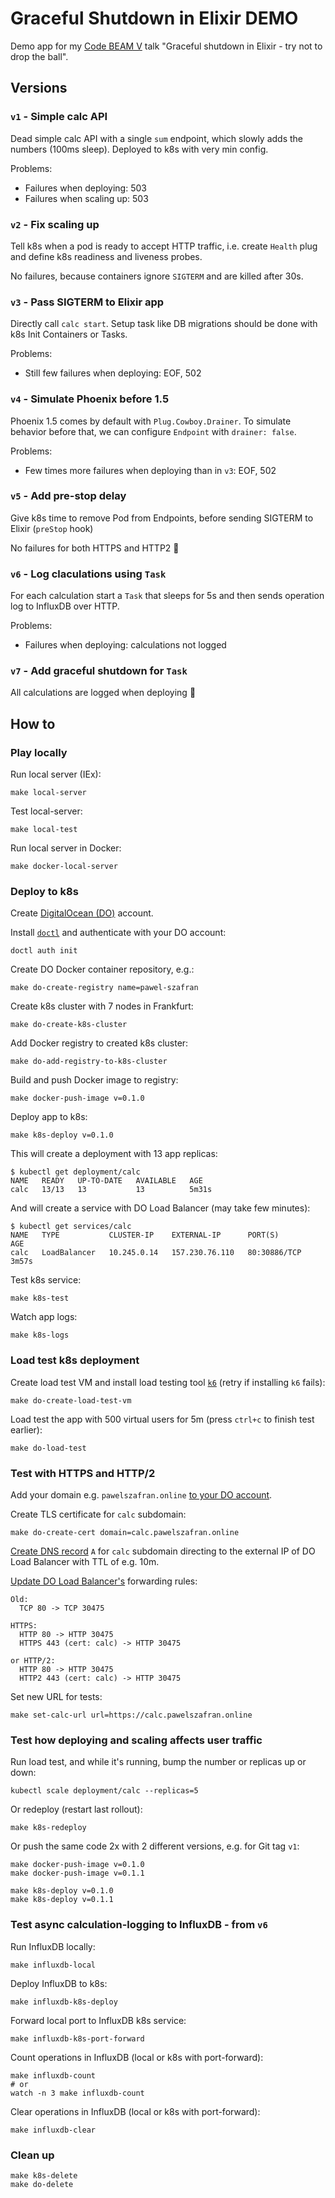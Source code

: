 # Graceful Shutdown in Elixir DEMO

Demo app for my [Code BEAM
V](https://codesync.global/conferences/code-beam-sto/) talk "Graceful shutdown
in Elixir - try not to drop the ball".

## Versions

### `v1` - Simple calc API

Dead simple calc API with a single `sum` endpoint, which slowly adds the numbers
(100ms sleep). Deployed to k8s with very min config.

Problems:
- Failures when deploying: 503
- Failures when scaling up: 503

### `v2` - Fix scaling up

Tell k8s when a pod is ready to accept HTTP traffic, i.e. create `Health` plug
and define k8s readiness and liveness probes.

No failures, because containers ignore `SIGTERM` and are killed after 30s.

### `v3` - Pass SIGTERM to Elixir app

Directly call `calc start`. Setup task like DB migrations should be done with
k8s Init Containers or Tasks.

Problems:
- Still few failures when deploying: EOF, 502

### `v4` - Simulate Phoenix before 1.5

Phoenix 1.5 comes by default with `Plug.Cowboy.Drainer`. To simulate behavior
before that, we can configure `Endpoint` with `drainer: false`.

Problems:
- Few times more failures when deploying than in `v3`: EOF, 502

### `v5` - Add pre-stop delay

Give k8s time to remove Pod from Endpoints, before sending SIGTERM to Elixir
(`preStop` hook)

No failures for both HTTPS and HTTP2 :rocket:

### `v6` - Log claculations using `Task`

For each calculation start a `Task` that sleeps for 5s and then sends operation
log to InfluxDB over HTTP.

Problems:
- Failures when deploying: calculations not logged

### `v7` - Add graceful shutdown for `Task`

All calculations are logged when deploying :rocket:

## How to

### Play locally

Run local server (IEx):
```
make local-server
```

Test local-server:
```
make local-test
```

Run local server in Docker:
```
make docker-local-server
```

### Deploy to k8s

Create [DigitalOcean (DO)](https://www.digitalocean.com) account.

Install [`doctl`](https://github.com/digitalocean/doctl) and authenticate with
your DO account:
```
doctl auth init
```

Create DO Docker container repository, e.g.:
```
make do-create-registry name=pawel-szafran
```

Create k8s cluster with 7 nodes in Frankfurt:
```
make do-create-k8s-cluster
```

Add Docker registry to created k8s cluster:
```
make do-add-registry-to-k8s-cluster
```

Build and push Docker image to registry:
```
make docker-push-image v=0.1.0
```

Deploy app to k8s:
```
make k8s-deploy v=0.1.0
```

This will create a deployment with 13 app replicas:
```
$ kubectl get deployment/calc
NAME   READY   UP-TO-DATE   AVAILABLE   AGE
calc   13/13   13           13          5m31s
```

And will create a service with DO Load Balancer (may take few minutes):
```
$ kubectl get services/calc
NAME   TYPE           CLUSTER-IP    EXTERNAL-IP      PORT(S)        AGE
calc   LoadBalancer   10.245.0.14   157.230.76.110   80:30886/TCP   3m57s
```

Test k8s service:
```
make k8s-test
```

Watch app logs:
```
make k8s-logs
```

### Load test k8s deployment

Create load test VM and install load testing tool [`k6`](https://k6.io/docs/)
(retry if installing `k6` fails):
```
make do-create-load-test-vm
```

Load test the app with 500 virtual users for 5m (press `ctrl+c` to finish test
earlier):
```
make do-load-test
```

### Test with HTTPS and HTTP/2

Add your domain e.g. `pawelszafran.online` [to your DO
account](https://www.digitalocean.com/docs/networking/dns/how-to/add-domains/).

Create TLS certificate for `calc` subdomain:
```
make do-create-cert domain=calc.pawelszafran.online
```

[Create DNS
record](https://www.digitalocean.com/docs/networking/dns/how-to/manage-records/)
`A` for `calc` subdomain directing to the external IP of DO Load Balancer with
TTL of e.g. 10m.

[Update DO Load
Balancer's](https://www.digitalocean.com/docs/networking/load-balancers/how-to/manage/)
forwarding rules:
```
Old:
  TCP 80 -> TCP 30475

HTTPS:
  HTTP 80 -> HTTP 30475
  HTTPS 443 (cert: calc) -> HTTP 30475

or HTTP/2:
  HTTP 80 -> HTTP 30475
  HTTP2 443 (cert: calc) -> HTTP 30475
```

Set new URL for tests:

```
make set-calc-url url=https://calc.pawelszafran.online
```

### Test how deploying and scaling affects user traffic

Run load test, and while it's running, bump the number or replicas up or down:
```
kubectl scale deployment/calc --replicas=5
```

Or redeploy (restart last rollout):
```
make k8s-redeploy
```

Or push the same code 2x with 2 different versions, e.g. for Git tag `v1`:
```
make docker-push-image v=0.1.0
make docker-push-image v=0.1.1

make k8s-deploy v=0.1.0
make k8s-deploy v=0.1.1
```

### Test async calculation-logging to InfluxDB - from `v6`

Run InfluxDB locally:
```
make influxdb-local
```

Deploy InfluxDB to k8s:
```
make influxdb-k8s-deploy
```

Forward local port to InfluxDB k8s service:
```
make influxdb-k8s-port-forward
```

Count operations in InfluxDB (local or k8s with port-forward):
```
make influxdb-count
# or
watch -n 3 make influxdb-count
```

Clear operations in InfluxDB (local or k8s with port-forward):
```
make influxdb-clear
```

### Clean up

```
make k8s-delete
make do-delete
```
